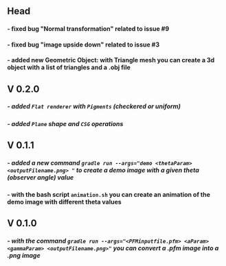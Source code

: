 ## Head
#### - fixed bug "Normal transformation" related to issue #9
#### - fixed bug "image upside down" related to issue #3
#### - added new Geometric Object: with Triangle mesh you can create a 3d object with a list of triangles and a .obj file
## V 0.2.0
 ##### - added `Flat renderer` with `Pigments` (checkered or uniform)
 ##### - added `Plane` shape and `CSG` operations
## V 0.1.1
##### - added a new command `gradle run --args="demo <thetaParam> <outputFilename.png> "` to create a demo image with a given theta (observer angle) value
#### - with the bash script `animation.sh` you can create an animation of the demo image with different theta values
## V 0.1.0
##### - with the command `gradle run --args="<PFMinputfile.pfm> <aParam> <gammaParam> <outputFilename.png>"` you can convert a .pfm image into a .png image 
